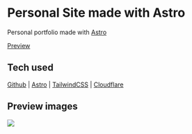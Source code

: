 # Personal Site made with Astro

Personal portfolio made with [Astro](https://astro.build)

[Preview](https://juanjodevs.com)

## Tech used

[Github](https://github.com)
|
[Astro](https://astro.build)
|
[TailwindCSS](https://tailwindcss.com/)
|
[Cloudflare](https://cloudflare.com/)

## Preview images

<img src="https://github.com/juanjodevs/portfolio/blob/main/public/juanjodevs.png?raw=true"/>